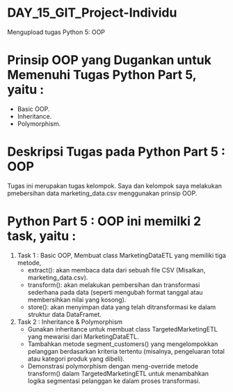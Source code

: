 # DAY_15_GIT_Project-Individu
Mengupload tugas Python 5: OOP

# Prinsip OOP yang Dugankan untuk Memenuhi Tugas Python Part 5, yaitu :
- Basic OOP.
- Inheritance.
- Polymorphism.

# Deskripsi Tugas pada Python Part 5 : OOP
Tugas ini merupakan tugas kelompok. Saya dan kelompok saya melakukan pmebersihan data marketing_data.csv menggunakan prinsip OOP.

# Python Part 5 : OOP ini memilki 2 task, yaitu :
1. Task 1 : Basic OOP,
   Membuat class MarketingDataETL yang memiliki tiga metode,
   - extract(): akan membaca data dari sebuah file CSV (Misalkan, marketing_data.csv).
   - transform(): akan melakukan pembersihan dan transformasi sederhana pada data (seperti mengubah format 
     tanggal atau membersihkan nilai yang kosong).
   - store(): akan menyimpan data yang telah ditransformasi ke dalam struktur data DataFramet.
2. Task 2 : Inheritance & Polymorphism
   - Gunakan inheritance untuk membuat class TargetedMarketingETL yang mewarisi dari MarketingDataETL. 
   - Tambahkan metode segment_customers() yang mengelompokkan pelanggan berdasarkan kriteria tertentu (misalnya, 
     pengeluaran total atau kategori produk yang dibeli).
   - Demonstrasi polymorphism dengan meng-override metode transform() dalam TargetedMarketingETL untuk menambahkan logika 
     segmentasi pelanggan ke dalam proses transformasi.
